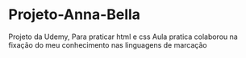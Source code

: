 # Projeto-Anna-Bella
Projeto da Udemy, Para praticar html e css 
Aula pratica colaborou na fixação do meu conhecimento nas linguagens de marcação 
